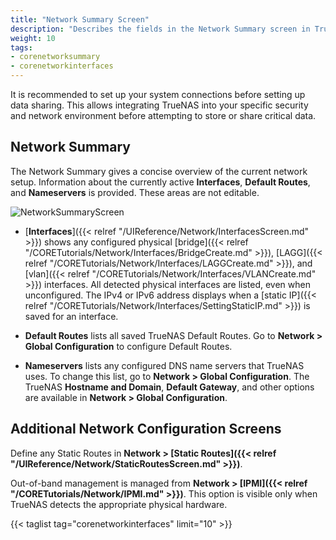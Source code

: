 ```yaml
---
title: "Network Summary Screen"
description: "Describes the fields in the Network Summary screen in TrueNAS CORE."
weight: 10
tags:
- corenetworksummary
- corenetworkinterfaces
---
```


It is recommended to set up your system connections before setting up data sharing.
This allows integrating TrueNAS into your specific security and network environment before attempting to store or share critical data.

## Network Summary

The Network Summary gives a concise overview of the current network setup.
Information about the currently active **Interfaces**, **Default Routes**, and **Nameservers** is provided.
These areas are not editable.

![**NetworkSummaryScreen**](/images/CORE/13.0/NetworkSummaryScreen.png "Network Summary Screen")

* [**Interfaces**]({{< relref "/UIReference/Network/InterfacesScreen.md" >}}) shows any configured physical [bridge]({{< relref "/CORETutorials/Network/Interfaces/BridgeCreate.md" >}}), [LAGG]({{< relref "/CORETutorials/Network/Interfaces/LAGGCreate.md" >}}), and [vlan]({{< relref "/CORETutorials/Network/Interfaces/VLANCreate.md" >}}) interfaces.
All detected physical interfaces are listed, even when unconfigured.
The IPv4 or IPv6 address displays when a [static IP]({{< relref "/CORETutorials/Network/Interfaces/SettingStaticIP.md" >}}) is saved for an interface.

* **Default Routes** lists all saved TrueNAS Default Routes.
  Go to **Network > Global Configuration** to configure Default Routes.

* **Nameservers** lists any configured DNS name servers that TrueNAS uses. To change this list, go to **Network > Global Configuration**. 
  The TrueNAS **Hostname and Domain**, **Default Gateway**, and other options are available in **Network > Global Configuration**.

## Additional Network Configuration Screens

Define any Static Routes in **Network > [Static Routes]({{< relref "/UIReference/Network/StaticRoutesScreen.md" >}})**.

Out-of-band management is managed from **Network > [IPMI]({{< relref "/CORETutorials/Network/IPMI.md" >}})**. This option is visible only when TrueNAS detects the appropriate physical hardware.

{{< taglist tag="corenetworkinterfaces" limit="10" >}}
